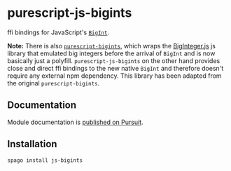 # purescript-js-bigints

ffi bindings for JavaScript's [`BigInt`](https://developer.mozilla.org/en-US/docs/Web/JavaScript/Reference/Global_Objects/BigInt).

**Note:** There is also [`purescript-bigints`](https://github.com/purescript-contrib/purescript-bigints), which wraps the [BigInteger.js](https://github.com/peterolson/BigInteger.js) js library that emulated big integers before the arrival of `BigInt` and is now basically just a polyfill.
`purescript-js-bigints` on the other hand provides close and direct ffi bindings to the new native `BigInt` and therefore doesn't require any external npm dependency. This library has been adapted from the original `purescript-bigints`.

## Documentation

Module documentation is [published on Pursuit](https://pursuit.purescript.org/packages/purescript-js-bigints/).

## Installation

```bash
spago install js-bigints
```
